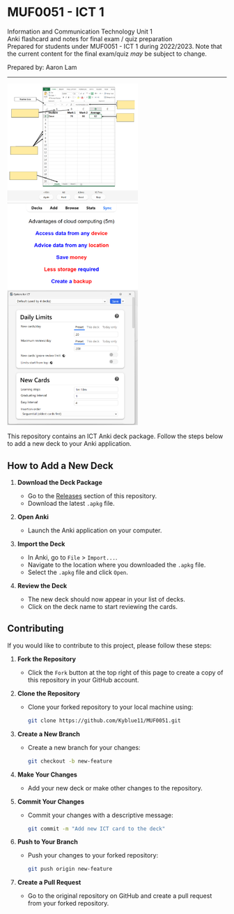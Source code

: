 # MUF0051 - ICT 1

Information and Communication Technology Unit 1  
Anki flashcard and notes for final exam / quiz preparation  
Prepared for students under MUF0051 - ICT 1 during 2022/2023. Note that the current content for the final exam/quiz _may_ be subject to change.

Prepared by: Aaron Lam

---

<img src="./flashpoint.png" alt="flashpoint" width="300"/>  
<img src="./definitions.png" alt="definitions" width="300"/>
<img src="./stats.png" alt="deck_options" width="300"/>

This repository contains an ICT Anki deck package. Follow the steps below to add a new deck to your Anki application.

## How to Add a New Deck

1. **Download the Deck Package**
   - Go to the [Releases](https://github.com/Kyblue11/MUF0051/releases) section of this repository.
   - Download the latest `.apkg` file.

2. **Open Anki**
   - Launch the Anki application on your computer.

3. **Import the Deck**
   - In Anki, go to `File` > `Import...`.
   - Navigate to the location where you downloaded the `.apkg` file.
   - Select the `.apkg` file and click `Open`.

4. **Review the Deck**
   - The new deck should now appear in your list of decks.
   - Click on the deck name to start reviewing the cards.

## Contributing

If you would like to contribute to this project, please follow these steps:

1. **Fork the Repository**
   - Click the `Fork` button at the top right of this page to create a copy of this repository in your GitHub account.

2. **Clone the Repository**
   - Clone your forked repository to your local machine using:
     ```sh
     git clone https://github.com/Kyblue11/MUF0051.git
     ```

3. **Create a New Branch**
   - Create a new branch for your changes:
     ```sh
     git checkout -b new-feature
     ```

4. **Make Your Changes**
   - Add your new deck or make other changes to the repository.

5. **Commit Your Changes**
   - Commit your changes with a descriptive message:
     ```sh
     git commit -m "Add new ICT card to the deck"
     ```

6. **Push to Your Branch**
   - Push your changes to your forked repository:
     ```sh
     git push origin new-feature
     ```

7. **Create a Pull Request**
   - Go to the original repository on GitHub and create a pull request from your forked repository.
